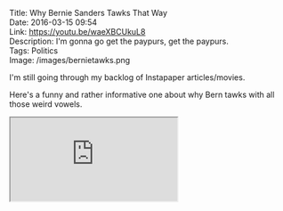 Title: Why Bernie Sanders Tawks That Way  
Date: 2016-03-15 09:54  
Link: https://youtu.be/waeXBCUkuL8  
Description: I'm gonna go get the paypurs, get the paypurs.  
Tags: Politics  
Image: /images/bernietawks.png  

I'm still going through my backlog of Instapaper articles/movies.

Here's a funny and rather informative one about why Bern tawks with all those weird vowels.

<iframe class="radius" src="https://www.youtube.com/embed/waeXBCUkuL8" allowfullscreen></iframe>